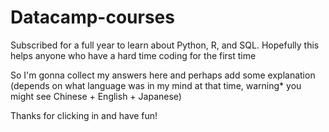 # Datacamp-courses
Subscribed for a full year to learn about Python, R, and SQL. Hopefully this helps anyone who have a hard time coding for the first time

So I'm gonna collect my answers here and perhaps add some explanation (depends on what language was in my mind at that time, warning* you might see Chinese + English + Japanese)

Thanks for clicking in and have fun!
